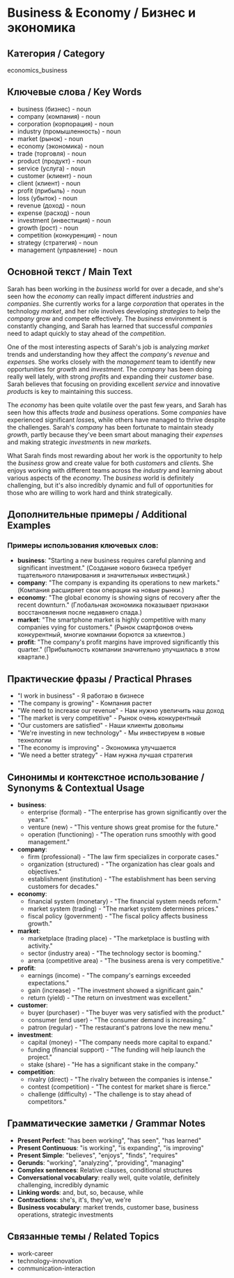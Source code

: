# Business & Economy / Бизнес и экономика

## Категория / Category
economics_business


## Ключевые слова / Key Words
- business (бизнес) - noun
- company (компания) - noun
- corporation (корпорация) - noun
- industry (промышленность) - noun
- market (рынок) - noun
- economy (экономика) - noun
- trade (торговля) - noun
- product (продукт) - noun
- service (услуга) - noun
- customer (клиент) - noun
- client (клиент) - noun
- profit (прибыль) - noun
- loss (убыток) - noun
- revenue (доход) - noun
- expense (расход) - noun
- investment (инвестиция) - noun
- growth (рост) - noun
- competition (конкуренция) - noun
- strategy (стратегия) - noun
- management (управление) - noun

## Основной текст / Main Text

Sarah has been working in the *business* world for over a decade, and she's seen how the *economy* can really impact different *industries* and *companies*. She currently works for a large *corporation* that operates in the technology *market*, and her role involves developing *strategies* to help the *company* grow and compete effectively. The *business* environment is constantly changing, and Sarah has learned that successful *companies* need to adapt quickly to stay ahead of the *competition*.

One of the most interesting aspects of Sarah's job is analyzing *market* trends and understanding how they affect the *company*'s *revenue* and *expense*s. She works closely with the *management* team to identify new opportunities for *growth* and *investment*. The *company* has been doing really well lately, with strong *profit*s and expanding their *customer* base. Sarah believes that focusing on providing excellent *service* and innovative *product*s is key to maintaining this success.

The *economy* has been quite volatile over the past few years, and Sarah has seen how this affects *trade* and *business* operations. Some *companies* have experienced significant *loss*es, while others have managed to thrive despite the challenges. Sarah's *company* has been fortunate to maintain steady *growth*, partly because they've been smart about managing their *expense*s and making strategic *investment*s in new *market*s.

What Sarah finds most rewarding about her work is the opportunity to help the *business* grow and create value for both *customer*s and *client*s. She enjoys working with different teams across the *industry* and learning about various aspects of the *economy*. The *business* world is definitely challenging, but it's also incredibly dynamic and full of opportunities for those who are willing to work hard and think strategically.

## Дополнительные примеры / Additional Examples

### Примеры использования ключевых слов:
- **business**: "Starting a new business requires careful planning and significant investment." (Создание нового бизнеса требует тщательного планирования и значительных инвестиций.)
- **company**: "The company is expanding its operations to new markets." (Компания расширяет свои операции на новые рынки.)
- **economy**: "The global economy is showing signs of recovery after the recent downturn." (Глобальная экономика показывает признаки восстановления после недавнего спада.)
- **market**: "The smartphone market is highly competitive with many companies vying for customers." (Рынок смартфонов очень конкурентный, многие компании борются за клиентов.)
- **profit**: "The company's profit margins have improved significantly this quarter." (Прибыльность компании значительно улучшилась в этом квартале.)

## Практические фразы / Practical Phrases

- "I work in business" - Я работаю в бизнесе
- "The company is growing" - Компания растет
- "We need to increase our revenue" - Нам нужно увеличить наш доход
- "The market is very competitive" - Рынок очень конкурентный
- "Our customers are satisfied" - Наши клиенты довольны
- "We're investing in new technology" - Мы инвестируем в новые технологии
- "The economy is improving" - Экономика улучшается
- "We need a better strategy" - Нам нужна лучшая стратегия

## Синонимы и контекстное использование / Synonyms & Contextual Usage

- **business**: 
  - enterprise (formal) - "The enterprise has grown significantly over the years."
  - venture (new) - "This venture shows great promise for the future."
  - operation (functioning) - "The operation runs smoothly with good management."
- **company**: 
  - firm (professional) - "The law firm specializes in corporate cases."
  - organization (structured) - "The organization has clear goals and objectives."
  - establishment (institution) - "The establishment has been serving customers for decades."
- **economy**: 
  - financial system (monetary) - "The financial system needs reform."
  - market system (trading) - "The market system determines prices."
  - fiscal policy (government) - "The fiscal policy affects business growth."
- **market**: 
  - marketplace (trading place) - "The marketplace is bustling with activity."
  - sector (industry area) - "The technology sector is booming."
  - arena (competitive area) - "The business arena is very competitive."
- **profit**: 
  - earnings (income) - "The company's earnings exceeded expectations."
  - gain (increase) - "The investment showed a significant gain."
  - return (yield) - "The return on investment was excellent."
- **customer**: 
  - buyer (purchaser) - "The buyer was very satisfied with the product."
  - consumer (end user) - "The consumer demand is increasing."
  - patron (regular) - "The restaurant's patrons love the new menu."
- **investment**: 
  - capital (money) - "The company needs more capital to expand."
  - funding (financial support) - "The funding will help launch the project."
  - stake (share) - "He has a significant stake in the company."
- **competition**: 
  - rivalry (direct) - "The rivalry between the companies is intense."
  - contest (competition) - "The contest for market share is fierce."
  - challenge (difficulty) - "The challenge is to stay ahead of competitors."

## Грамматические заметки / Grammar Notes

- **Present Perfect**: "has been working", "has seen", "has learned"
- **Present Continuous**: "is working", "is expanding", "is improving"
- **Present Simple**: "believes", "enjoys", "finds", "requires"
- **Gerunds**: "working", "analyzing", "providing", "managing"
- **Complex sentences**: Relative clauses, conditional structures
- **Conversational vocabulary**: really well, quite volatile, definitely challenging, incredibly dynamic
- **Linking words**: and, but, so, because, while
- **Contractions**: she's, it's, they've, we're
- **Business vocabulary**: market trends, customer base, business operations, strategic investments

## Связанные темы / Related Topics

- work-career
- technology-innovation
- communication-interaction

